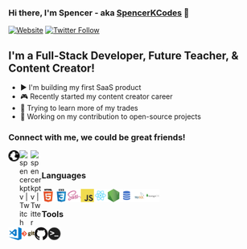 ### Hi there, I'm Spencer - aka [SpencerKCodes][website] 🤟

[![Website](https://img.shields.io/website?label=spencerk.codes&style=for-the-badge&url=https%3A%2F%2Fspencerk.codes)](https://spencerk.codes)
[![Twitter Follow](https://img.shields.io/twitter/follow/spencerkptv?color=1DA1F2&logo=twitter&style=for-the-badge)](https://twitter.com/intent/follow?original_referer=https%3A%2F%2Fgithub.com%2Fspencerkptv&screen_name=spencerkptv)

## I'm a Full-Stack Developer, Future Teacher, & Content Creator!

- ▶ I'm building my first SaaS product
- 🎮 Recently started my content creator career
- 📙 Trying to learn more of my trades
- 🤼 Working on my contribution to open-source projects

### Connect with me, we could be great friends!

[<img align="left" alt="spencerk.codes" width="22px" src="https://raw.githubusercontent.com/iconic/open-iconic/master/svg/globe.svg" />][website]
[<img align="left" alt="spencerkptv | Twitch" width="22px" src="https://upload.wikimedia.org/wikipedia/commons/c/c6/Twitch_logo_%28wordmark_only%29.svg" />][twitch]
[<img align="left" alt="spencerkptv | Twitter" width="22px" src="https://cdn.jsdelivr.net/npm/simple-icons@v3/icons/twitter.svg" />][twitter]

<br />

### Languages
<img align="left" alt="HTML5" width="26px" src="https://raw.githubusercontent.com/github/explore/80688e429a7d4ef2fca1e82350fe8e3517d3494d/topics/html/html.png" />
<img align="left" alt="CSS3" width="26px" src="https://raw.githubusercontent.com/github/explore/80688e429a7d4ef2fca1e82350fe8e3517d3494d/topics/css/css.png" />
<img align="left" alt="Sass" width="26px" src="https://raw.githubusercontent.com/github/explore/80688e429a7d4ef2fca1e82350fe8e3517d3494d/topics/sass/sass.png" />
<img align="left" alt="JavaScript" width="26px" src="https://raw.githubusercontent.com/github/explore/80688e429a7d4ef2fca1e82350fe8e3517d3494d/topics/javascript/javascript.png" />
<img align="left" alt="React" width="26px" src="https://raw.githubusercontent.com/github/explore/80688e429a7d4ef2fca1e82350fe8e3517d3494d/topics/react/react.png" />
<img align="left" alt="Node.js" width="26px" src="https://raw.githubusercontent.com/github/explore/80688e429a7d4ef2fca1e82350fe8e3517d3494d/topics/nodejs/nodejs.png" />
<img align="left" alt="SQL" width="26px" src="https://raw.githubusercontent.com/github/explore/80688e429a7d4ef2fca1e82350fe8e3517d3494d/topics/sql/sql.png" />
<img align="left" alt="MySQL" width="26px" src="https://raw.githubusercontent.com/github/explore/80688e429a7d4ef2fca1e82350fe8e3517d3494d/topics/mysql/mysql.png" />
<img align="left" alt="MongoDB" width="26px" src="https://raw.githubusercontent.com/github/explore/80688e429a7d4ef2fca1e82350fe8e3517d3494d/topics/mongodb/mongodb.png" />

<br />

### Tools
<img align="left" alt="Visual Studio Code" width="26px" src="https://raw.githubusercontent.com/github/explore/80688e429a7d4ef2fca1e82350fe8e3517d3494d/topics/visual-studio-code/visual-studio-code.png" />
<img align="left" alt="Git" width="26px" src="https://raw.githubusercontent.com/github/explore/80688e429a7d4ef2fca1e82350fe8e3517d3494d/topics/git/git.png" />
<img align="left" alt="GitHub" width="26px" src="https://raw.githubusercontent.com/github/explore/78df643247d429f6cc873026c0622819ad797942/topics/github/github.png" />
<img align="left" alt="Terminal" width="26px" src="https://raw.githubusercontent.com/github/explore/80688e429a7d4ef2fca1e82350fe8e3517d3494d/topics/terminal/terminal.png" />

[website]: https://spencerk.codes
[twitch]: https://twitch.tv/spencerkptv
[twitter]: https://twitter.com/spencerkptv